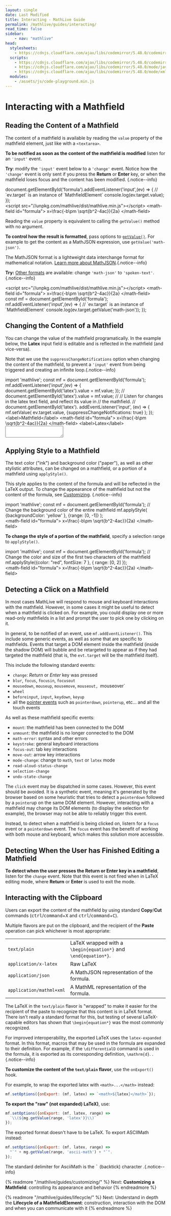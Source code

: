 ```yaml
---
layout: single
date: Last Modified
title: Interacting - MathLive Guide
permalink: /mathlive/guides/interacting/
read_time: false
sidebar:
    - nav: "mathlive"
head:
  stylesheets:
    - https://cdnjs.cloudflare.com/ajax/libs/codemirror/5.48.0/codemirror.min.css
  scripts:
    - https://cdnjs.cloudflare.com/ajax/libs/codemirror/5.48.0/codemirror.min.js
    - https://cdnjs.cloudflare.com/ajax/libs/codemirror/5.48.0/mode/javascript/javascript.min.js
    - https://cdnjs.cloudflare.com/ajax/libs/codemirror/5.48.0/mode/xml/xml.min.js
  modules:
    - /assets/js/code-playground.min.js
---
```

<script>
    moduleMap = {
        mathlive: "//unpkg.com/mathlive/dist/mathlive.min.mjs",
    };
</script>


# Interacting with a Mathfield

## Reading the Content of a Mathfield

The content of a mathfield is available by reading the `value`
property of the mathfield element, just like with a `<textarea>`.

**To be notified as soon as the content of the mathfield is modified** listen for 
an `'input'` event.

**Try**: modify the `'input'` event below to a `'change'` event. Notice how the `'change'` event
is only sent if you press the **Return** or **Enter** key, or when the mathfield
loses focus and the content has been modified. {.notice--info}

<code-playground layout="stack">
    <style slot="style">
      .output:focus-within {
        outline: Highlight auto 1px;
        outline: -webkit-focus-ring-color auto 1px
      }
      .output math-field:focus, .output math-field:focus-within {
        outline: none;
      }
    </style>
    <div slot="javascript">document.getElementById('formula').addEventListener('input',(ev) => {
    // `ev.target` is an instance of `MathfieldElement`
    console.log(ev.target.value);
});</div>
    <div slot="html">&lt;script src="//unpkg.com/mathlive/dist/mathlive.min.js"&gt;&lt;/script&gt;
&lt;math-field id="formula"&gt;
    x=\frac{-b\pm \sqrt{b^2-4ac}}{2a}
&lt;/math-field&gt;</div>
</code-playground>

Reading the `value` property is equivalent to calling the `getValue()` method with 
no argument. 

**To control how the result is formatted**, pass options to [`getValue()`](/docs/mathlive/#(%22mathfield-element%22%3Amodule).(MathfieldElement%3Aclass).(getValue%3Ainstance)).
For example to get the content as a MathJSON expression, use `getValue('math-json')`.

The MathJSON format is a lightweight data interchange format for mathematical notation. [Learn more about MathJSON](/math-json/).{.notice--info}

**Try:** [Other formats](/docs/mathlive/#(%22mathfield%22%3Amodule).(OutputFormat%3Atype)) are available: change `'math-json'` to `'spoken-text'`.{.notice--info}

<code-playground layout="stack">
    <div slot="html">&lt;script src="//unpkg.com/mathlive/dist/mathlive.min.js"&gt;&lt;/script&gt;
&lt;math-field id="formula"&gt;
    x=\frac{-b\pm \sqrt{b^2-4ac}}{2a}
&lt;/math-field&gt;</div>
    <div slot="javascript">const mf = document.getElementById('formula');
mf.addEventListener('input',(ev) => {
    // `ev.target` is an instance of `MathfieldElement`
    console.log(ev.target.getValue('math-json'));
});</div>
</code-playground>


## Changing the Content of a Mathfield

You can change the value of the mathfield programatically. In the example 
below, the **Latex** input field is editable and is reflected in the mathfield 
(and vice-versa).

Note that we use the `suppressChangeNotifications` option when
changing the content of the mathfield, to prevent a `'input'` event from being 
triggered and creating an infinite loop.{.notice--info}

<code-playground layout="stack">
  <div slot="javascript">import 'mathlive';
    const mf = document.getElementById('formula');
    mf.addEventListener('input',(ev) => {
        document.getElementById('latex').value = mf.value;
    });
//
    document.getElementById('latex').value = mf.value;
//
    // Listen for changes in the latex text field, and reflect its value in 
    // the mathfield.
//
    document.getElementById('latex').
      addEventListener('input', (ev) => {
        mf.setValue(
          ev.target.value, 
          {suppressChangeNotifications: true}
        );
    });
  </div>
  <div slot="html">&lt;label&gt;Mathfield&lt;/label&gt;
  &lt;math-field id="formula"&gt;
  x=\frac{-b\pm \sqrt{b^2-4ac}}{2a}
  &lt;/math-field&gt;                
  &lt;label&gt;Latex&lt;/label&gt;
  <textarea class="output" id="latex" autocapitalize="off" autocomplete="off"
  autocorrect="off" spellcheck="false"></textarea></textarea>
  </div>
</code-playground>




## Applying Style to a Mathfield

The text color ("ink") and background color ("paper"), as well as other 
stylistic attributes, can be changed on a mathfield, or a portion of a mathfield
using `applyStyle()`.

This style applies to the content of the formula and will be reflected in the LaTeX output. To change the appearance of the mathfield but not
the content of the formula, see [Customizing](mathlive/guides/customizing/). {.notice--info}

<code-playground layout="stack">
    <style slot="style">
      .output:focus-within {
        outline: Highlight auto 1px;
        outline: -webkit-focus-ring-color auto 1px
      }
      .output math-field:focus, .output math-field:focus-within {
        outline: none;
      }
    </style>
    <div slot="javascript">import 'mathlive';
const mf = document.getElementById('formula');
// Change the background color of the entire mathfield
mf.applyStyle(
  {backgroundColor: 'yellow' }, 
  {range: [0, -1]}
);
</div>
<div slot="html">
&lt;math-field id="formula"&gt;
x=\frac{-b\pm \sqrt{b^2-4ac}}{2a}
&lt;/math-field&gt;                
</div>
</code-playground>


**To change the style of a portion of the mathfield**, specify a selection range
to `applyStyle()`.


<code-playground layout="stack">
    <style slot="style">
      .output:focus-within {
        outline: Highlight auto 1px;
        outline: -webkit-focus-ring-color auto 1px
      }
      .output math-field:focus, .output math-field:focus-within {
        outline: none;
      }
    </style>
    <div slot="javascript">import 'mathlive';
const mf = document.getElementById('formula');
// Change the color and size of the first two characters of the mathfield
mf.applyStyle({color: "red", fontSize: 7 }, { range: [0, 2] });
</div>
<div slot="html">
&lt;math-field id="formula"&gt;
x=\frac{-b\pm \sqrt{b^2-4ac}}{2a}
&lt;/math-field&gt;                
</div>
</code-playground>


## Detecting a Click on a Mathfield

In most cases MathLive will respond to mouse and keyboard interactions with 
the mathfield. However, in some cases it might be useful to detect when a 
mathfield is clicked on. For example, you could display one or more read-only
mathfields in a list and prompt the user to pick one by clicking on it.

In general, to be notified of an event, use `mf.addEventListener()`. This 
include some generic events, as well as some that are specific to mathfields.
Events that target a DOM element inside the mathfield (inside the shadow DOM)
will bubble and be retargeted to appear as if they had targeted the
mathfield (that is, the `evt.target` will be the mathfield itself).

This include the following standard events:

- `change`: *Return* or *Enter* key was pressed
- `blur`, `focus`, `focusin`, `focusout`
- `mousedown`, `mouseup`, `mousemove`, `mouseout, `mouseover`
- `wheel`
- `beforeinput`, `input`, `keydown`, `keyup`
- all the [pointer events](https://developer.mozilla.org/en-US/docs/Web/API/Pointer_events) such as `pointerdown`, `pointerup`, etc... and all the touch events

As well as these mathfield specific events:
- `mount`: the mathfield has been connected to the DOM
- `unmount`: the mathfield is no longer connected to the DOM
- `math-error`: syntax and other errors
- `keystroke`: general keyboard interactions
- `focus-out`: tab key interactions
- `move-out`: arrow key interactions
- `mode-change`: change to `math`, `text` or `latex` mode
- `read-aloud-status-change`
- `selection-change`
- `undo-state-change`

The `click` event may be dispatched in some cases. However, this event should
be avoided. It is a synthetic event, meaning it's generated by the browser
based on some heuristic that tries to detect a `pointerdown` followed by a 
`pointer`up on the same DOM element. However, interacting with a mathfield may 
change its DOM elements (to display the selection for example), the browser 
may not be able to reliably trigger this event.

Instead, to detect when a mathfield is being clicked on, listern for a `focus`
event or a `pointerdown` event. The `focus` event has the benefit of working
with both mouse and keyboard, which makes this solution more accessible.


## Detecting When the User has Finished Editing a Mathfield

**To detect when the user presses the **Return** or **Enter** key in a mathfield**,
listen for the `change` event. Note that this event is not fired when in LaTeX
editing mode, where **Return** or **Enter** is used to exit the mode.

## Interacting with the Clipboard

Users can export the content of the mathfield by using standard **Copy**/**Cut**
commands (<kbd>ctrl</kbd>/<kbd>command</kbd>+<kbd>X</kbd> and <kbd>ctrl</kbd>/<kbd>command</kbd>+<kbd>C</kbd>).

Multiple flavors are put on the clipboard, and the recipient of the **Paste** operation can pick whichever is most appropriate:

<div class='symbols-table'>

| | |
|:-- | :-- |
| `text/plain` | LaTeX wrapped with a `\begin{equation*}` and `\end{equation*}`.|
| `application/x-latex` | Raw LaTeX |
| `application/json`| A MathJSON representation of the formula. |
| `application/mathml+xml` | A MathML representation of the formula. |

</div>

The LaTeX in the `text/plain` flavor is "wrapped" to make it easier for the recipient of the paste to recognize that this content is in LaTeX format. There isn't really a standard format for this, but testing of several LaTeX-capable editors has shown that `\begin{equation*}` was the most commonly recognized.

For improved interoperability, the exported LaTeX uses the `latex-expanded` format. In this format, macros that may be used in the formula are expanded to their definition. For example, if the `\differentialD` command is used in the formula, it is exported as its corresponding definition, `\mathrm{d}`. .{.notice--info}

**To customize the content of the `text/plain` flavor**, use the `onExport()` hook. 

For example, to wrap the exported latex with `<math>...</math>` instead:

```js
mf.setOptions({onExport: (mf, latex) => `<math>${latex}</math>`});
```

**To export the "raw" (not expanded) LaTeX)**, use:

```js
mf.setOptions({onExport: (mf, latex, range) => 
  `\\(${mg.getValue(range, 'latex')}\\)`
});
```

The exported format doesn't have to be LaTeX. To export ASCIIMath instead:

```js
mf.setOptions({onExport: (mf, latex, range) => 
  "`" + mg.getValue(range, 'ascii-math') + "`".
});
```
The standard delimiter for AsciiMath is the <kbd>&#96;</kbd> (backtick) character .{.notice--info}

<!-- Intercepting navigate out of and multiple fields -->

<!-- MathfieldListeners --> 

<!-- $insert() -->


<!-- ## Performing editing commands -->


{% readmore "/mathlive/guides/customizing/" %}
Next: <strong>Customizing a Mathfield</strong>: controlling its appearance and behavior
{% endreadmore %}

{% readmore "/mathlive/guides/lifecycle/" %}
Next: Understand in depth the <strong>Lifecycle of a MathfieldElement</strong>: construction, interaction with the DOM and when you can communicate with it
{% endreadmore %}

